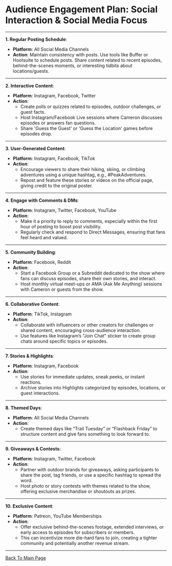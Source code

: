 #  **Audience Engagement Plan: Social Interaction & Social Media Focus**

---

**1. Regular Posting Schedule**:
- **Platform**: All Social Media Channels
- **Action**: Maintain consistency with posts. Use tools like Buffer or Hootsuite to schedule posts. Share content related to recent episodes, behind-the-scenes moments, or interesting tidbits about locations/guests.

---

**2. Interactive Content**:
- **Platform**: Instagram, Facebook, Twitter
- **Action**: 
  - Create polls or quizzes related to episodes, outdoor challenges, or guest facts.
  - Host Instagram/Facebook Live sessions where Cameron discusses episodes or answers fan questions.
  - Share 'Guess the Guest' or 'Guess the Location' games before episodes drop.

---

**3. User-Generated Content**:
- **Platform**: Instagram, Facebook, TikTok
- **Action**:
  - Encourage viewers to share their hiking, skiing, or climbing adventures using a unique hashtag, e.g., #PeakAdventures.
  - Repost and feature these stories or videos on the official page, giving credit to the original poster.

---

**4. Engage with Comments & DMs**:
- **Platform**: Instagram, Twitter, Facebook, YouTube
- **Action**:
  - Make it a priority to reply to comments, especially within the first hour of posting to boost post visibility.
  - Regularly check and respond to Direct Messages, ensuring that fans feel heard and valued.

---

**5. Community Building**:
- **Platform**: Facebook, Reddit
- **Action**: 
  - Start a Facebook Group or a Subreddit dedicated to the show where fans can discuss episodes, share their own stories, and interact.
  - Host monthly virtual meet-ups or AMA (Ask Me Anything) sessions with Cameron or guests from the show.

---

**6. Collaborative Content**:
- **Platform**: TikTok, Instagram
- **Action**: 
  - Collaborate with influencers or other creators for challenges or shared content, encouraging cross-audience interaction.
  - Use features like Instagram’s "Join Chat" sticker to create group chats around specific topics or episodes.

---

**7. Stories & Highlights**:
- **Platform**: Instagram, Facebook
- **Action**:
  - Use stories for immediate updates, sneak peeks, or instant reactions.
  - Archive stories into Highlights categorized by episodes, locations, or guest interactions.

---

**8. Themed Days**:
- **Platform**: All Social Media Channels
- **Action**:
  - Create themed days like “Trail Tuesday” or “Flashback Friday” to structure content and give fans something to look forward to.

---

**9. Giveaways & Contests**:
- **Platform**: Instagram, Twitter, Facebook
- **Action**:
  - Partner with outdoor brands for giveaways, asking participants to share the post, tag friends, or use a specific hashtag to spread the word.
  - Host photo or story contests with themes related to the show, offering exclusive merchandise or shoutouts as prizes.

---

**10. Exclusive Content**:
- **Platform**: Patreon, YouTube Memberships
- **Action**:
  - Offer exclusive behind-the-scenes footage, extended interviews, or early access to episodes for subscribers or members.
  - This can incentivize more die-hard fans to join, creating a tighter community and potentially another revenue stream.

---
[Back To Main Page](/README.md)
